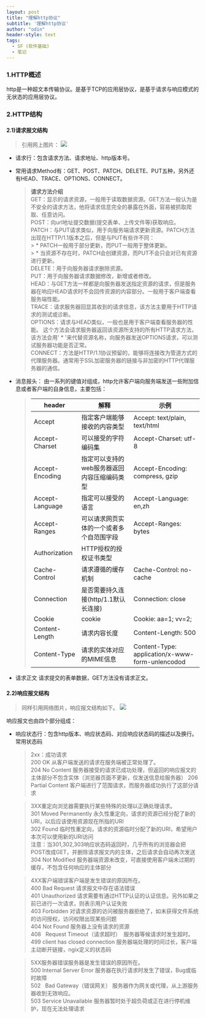 ```yaml
---
layout: post
title: "理解http协议"
subtitle: '理解http协议'
author: "odin"
header-style: text
tags:
  - SF (软件基础)
  - 笔记
---
```

### 1.HTTP概述
http是一种超文本传输协议。是基于TCP的应用层协议，是基于请求与响应模式的无状态的应用层协议。

### 2.HTTP结构
#### 2.1)请求报文结构
>引用网上图片：
> ![]({{site.baseurl}}/img/in-post/post-SF/http-baowen.jpg)

* 请求行：包含请求方法、请求地址、http版本号。
* 常用请求Method有：GET、POST、PATCH、DELETE、PUT五种，另外还有HEAD、TRACE、OPTIONS、CONNECT。
    > **请求方法介绍**  
    > GET：显示的请求资源，一般用于读取数据资源。GET方法一般认为是不安全的请求方法，他将请求信息完全的暴露在外面，容易被抓取爬取、任意访问。  
    > POST：向url地址提交数据(提交表单、上传文件等)获取响应。  
    > PATCH：与PUT请求类似，用于向服务端请求更新资源。PATCH方法出现在HTTP/1.1版本之后，但是与PUT有些许不同：  
        > * PATCH一般用于部分更新，而PUT一般用于整体更新。  
        > * 当资源不存在时，PATCH会创建资源，而PUT不会只会对已有资源进行更新。  
    > DELETE：用于向服务器请求删除资源。  
    > PUT：用于向服务器请求数据修改，新增或者修改。  
    > HEAD：与GET方法一样都是向服务器发送指定资源的请求，但是服务器在响应HEAD请求时不会回传资源的内容部分。一般用于客户端查看服务端性能。  
    > TRACE：请求服务器回显其收到的请求信息，该方法主要用于HTTP请求的测试或诊断。  
    > OPTIONS：请求与HEAD类似，一般也是用于客户端查看服务器的性能。 这个方法会请求服务器返回该资源所支持的所有HTTP请求方法，该方法会用' * '来代替资源名称，向服务器发送OPTIONS请求，可以测试服务器功能是否正常。  
    > CONNECT：方法是HTTP/1.1协议预留的，能够将连接改为管道方式的代理服务器。通常用于SSL加密服务器的链接与非加密的HTTP代理服务器的通信。  


* 消息报头： 
由一系列的键值对组成，http允许客户端向服务端发送一些附加信息或者客户端的自身信息，主要包括：

    >| header | 解释 | 示例 |
    >| --- | --- | --- |
    >| Accept | 指定客户端能够接收的内容类型 | Accept: text/plain, text/html |
    >| Accept-Charset | 可以接受的字符编码集 | Accept-Charset: utf-8 |
    >| Accept-Encoding | 指定可以支持的web服务器返回内容压缩编码类型 | Accept-Encoding: compress, gzip |
    >| Accept-Language | 指定可以接受的语言 | Accept-Language: en,zh |
    >| Accept-Ranges | 可以请求网页实体的一个或者多个自范围字段 | Accept-Ranges: bytes |
    >| Authorization | HTTP授权的授权证书类型 |   |
    >| Cache-Control | 请求遵循的缓存机制 | Cache-Control: no-cache | 
    >| Connection | 是否需要持久连接(http/1.1默认长连接) | Connection: close |
    >| Cookie | cookie | Cookie: aa=1; vv=2; |
    >|Content-Length | 请求内容长度 | Content-Length: 500 |
    >|Content-Type | 请求的实体对应的MIME信息 | Content-Type: application/x-www-form-unlencodod |
    
* 请求正文
  请求提交的表单数据，GET方法没有请求正文。
  
#### 2.2)响应报文结构
>同样引用网络图片，响应报文结构如下。
>![]({{site.baseurl}}/img/in-post/post-SF/http-response-baowen.jpg)

响应报文也由四个部分组成：
* 响应状态行：包含http版本、响应状态码、对应响应状态码的描述以及换行。
    常用状态码
    >2xx：成功请求  
    >200 OK 从客户端发送的请求在服务端被正常处理了。   
    >204 No Content 服务器接受的请求已成功处理，但返回的响应报文的主体部分不包含实体（浏览器页面不更新，仅发送信息给服务器） 
    >206 Partial Content 客户端进行了范围请求，而服务器成功执行了这部分请求  
    
    >3XX重定向浏览器需要执行某些特殊的处理以正确处理请求。  
    301 Moved Permanently 永久性重定向，请求的资源已经分配了新的URI，以后应该使用资源现在所指的URI  
    302 Found 临时性重定向，请求的资源临时分配了新的URI，希望用户本次可以使用新的URI访问  
注意：当301,302,303响应状态码返回时，几乎所有的浏览器会把POST改成GET，并删除请求报文内的主体，之后请求会自动再次发送304 Not Modified 服务器端资源未改变，可直接使用客户端未过期的缓存，不包含任何响应的主体部分

    >4XX客户端错误客户端是发生错误的原因所在。  
    400 Bad Request 请求报文中存在语法错误  
    401 Unauthorized 请求需要有通过HTTP认证的认证信息。另外如果之前已进行一次请求，则表示用户认证失败  
    403 Forbidden 对请求资源的访问被服务器拒绝了，如未获得文件系统的访问授权，访问权限出现某些问题  
    404 Not Found 服务器上没有请求的资源  
    408   Request Timeout（请求超时）  服务器等候请求时发生超时。  
    499 client has closed connection 服务器端处理的时间过长，客户端主动断开链接，ngix定义的状态码  
    
    
    >5XX服务器错误服务器是发生错误的原因所在。  
    500 Internal Server Error 服务器在执行请求时发生了错误，Bug或临时故障  
    502   Bad Gateway（错误网关） 服务器作为网关或代理，从上游服务器收到无效响应。  
    503 Service Unavailable 服务器暂时处于超负荷或正在进行停机维护，现在无法处理请求  